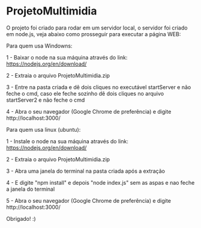 # ProjetoMultimidia
O projeto foi criado para rodar em um servidor local, o servidor foi criado em node.js, veja abaixo como prosseguir para executar a página WEB:

Para quem usa Windowns:

1 - Baixar o node na sua máquina através do link: https://nodejs.org/en/download/

2 - Extraia o arquivo ProjetoMultimidia.zip

3 - Entre na pasta criada e dê dois cliques no executável startServer e não feche o cmd, caso ele feche sozinho dê dois cliques no arquivo startServer2 e não feche o cmd

4 - Abra o seu navegador (Google Chrome de preferência) e digite http://localhost:3000/

Para quem usa linux (ubuntu):

1 - Instale o node na sua máquina através do link: https://nodejs.org/en/download/

2 - Extraia o arquivo ProjetoMultimidia.zip

3 - Abra uma janela do terminal na pasta criada após a extração 

4 - E digite "npm install" e depois "node index.js" sem as aspas e nao feche a janela do terminal

5 - Abra o seu navegador (Google Chrome de preferência) e digite http://localhost:3000/

Obrigado! :)

